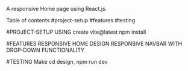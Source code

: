 A responsive Home page using  React.js.

Table of contents
#project-setup
#features
#testing

#PROJECT-SETUP
USING
create vite@latest 
npm install

#FEATURES
RESPONSIVE HOME DESIGN
RESPONSIVE NAVBAR WITH DROP-DOWN FUNCTIONALITY

#TESTING
Make cd design,
npm run dev



